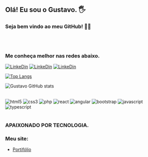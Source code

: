
##  Olá! Eu sou o Gustavo. 🖐️
### Seja bem vindo ao meu GitHub! 👨‍💻
<br>
<br>

### Me conheça melhor nas redes abaixo.

[![LinkeDin](https://img.shields.io/badge/LinkedIn-0077B5?style=for-the-badge&logo=linkedin&logoColor=white)](https://www.linkedin.com/in/gustavo-costa-b24427250/)
[![LinkeDin](https://img.shields.io/badge/Instagram-E4405F?style=for-the-badge&logo=instagram&logoColor=white)](https://www.instagram.com/developercosta/?igshid=YmMyMTA2M2Y%3D)
[![LinkeDin](https://img.shields.io/badge/WhatsApp-25D366?style=for-the-badge&logo=whatsapp&logoColor=white)](https://api.whatsapp.com/send?phone=5527992863484&text=Ol%C3%A1%20Gustavo!)

[![ Top Langs](https://github-readme-stats.vercel.app/api/top-langs/?username=xgordhacker&layout=compact)](https://github.com/xgordhacker/github-readme-stats)


![Gustavo GitHub stats](https://github-readme-stats.vercel.app/api?username=xgordhacker&show_icons=true&theme=dark)


<div style="display: inline_block"><br>
 <img align="center" alt="html5" src="https://img.shields.io/badge/HTML5-E34F26?style=for-the-badge&logo=html5&logoColor=white">
 <img align="center" alt="css3" src="https://img.shields.io/badge/CSS3-1572B6?style=for-the-badge&logo=css3&logoColor=white">
 <img align="center" alt="php" src="https://img.shields.io/badge/PHP-777BB4?style=for-the-badge&logo=php&logoColor=white">
 <img align="center" alt="react" src="https://img.shields.io/badge/React-20232A?style=for-the-badge&logo=react&logoColor=61DAFB">
 <img align="center" alt="angular" src="https://img.shields.io/badge/Angular-DD0031?style=for-the-badge&logo=angular&logoColor=white">
 <img align="center" alt="bootstrap" src="https://img.shields.io/badge/Bootstrap-563D7C?style=for-the-badge&logo=bootstrap&logoColor=white">
 <img align="center" alt="javascript" src="https://img.shields.io/badge/JavaScript-323330?style=for-the-badge&logo=javascript&logoColor=F7DF1E">
 <img align="center" alt="typescript" src="https://img.shields.io/badge/TypeScript-007ACC?style=for-the-badge&logo=typescript&logoColor=white">
</div><br/>

### APAIXONADO POR TECNOLOGIA.


### Meu site:

- [Portifólio](https://portifoliodevcosta2022.firebaseapp.com/)
